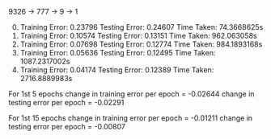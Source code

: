 9326 -> 777 -> 9 -> 1

0) Training Error: 0.23796      Testing Error: 0.24607  Time Taken: 74.3668625s
5) Training Error: 0.10574      Testing Error: 0.13151  Time Taken: 962.063058s
10) Training Error: 0.07698     Testing Error: 0.12774  Time Taken: 984.1893168s
15) Training Error: 0.05636     Testing Error: 0.12495  Time Taken: 1087.2317002s
20) Training Error: 0.04174     Testing Error: 0.12389  Time Taken: 2716.8889983s

For 1st 5 epochs
change in training error per epoch = -0.02644
change in testing error per epoch = -0.02291

For 1st 15 epochs
change in training error per epoch = -0.01211
change in testing error per epoch = -0.00807
